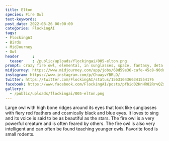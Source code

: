 ```yaml
---
title: Elton
species: Fire Owl
text-keywords: 
post_date: 2022-08-26 00:00:00
categories: FlockingAI
tags:
- FlockingAI
- Birds
- MidJourney
- Owl
header      :
  teaser    : /public/uploads/flockingai/005-elton.png
prompt: crazy fire owl, elemental, in sunglasses, space, fantasy, deta
midjourney: https://www.midjourney.com/app/jobs/68d59e36-cafe-45c8-90dd-060c0cbe5160
instagram: https://www.instagram.com/p/ChuayvYBRLD/
twitter: https://twitter.com/FlockingAI/status/1563164366341554176
facebook: https://www.facebook.com/FlockingAI/posts/pfbid02HnHR82RrvQZsJES9guY1ytpREywi7DvB1hVtPBCFegPcALfzDXhi3M46xF778JU6l
gallery: 
  - /public/uploads/flockingai/005-elton.png
---
```


Large owl with high bone ridges around its eyes that look like sunglasses with fiery red feathers and cosmically black and blue eyes. It loves to sing and its voice is said to be as beautiful as the stars. The fire owl is a very powerful creature and is often feared by others. The fire owl is also very intelligent and can often be found teaching younger owls. Favorite food is small rodents.

